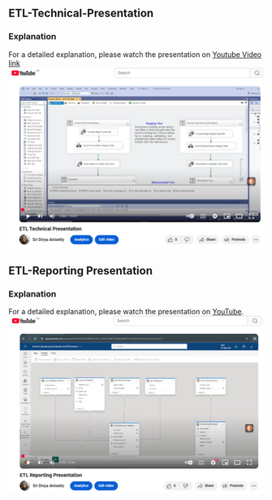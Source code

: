 ## ETL-Technical-Presentation
### Explanation
For a detailed explanation, please watch the presentation on [Youtube Video link](https://youtu.be/Zc0wEWXWd4E)  
![Screenshot](./Youtube%20link.PNG)

## ETL-Reporting Presentation
### Explanation
For a detailed explanation, please watch the presentation on [YouTube](https://youtu.be/WSAugCCeIh8).
![Screenshot of YouTube Presentation](./YouTube%20link-Reporting.PNG)
